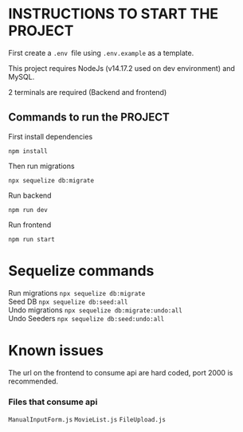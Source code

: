 # INSTRUCTIONS TO START THE PROJECT

First create a `.env `file using `.env.example` as a template.

This project requires NodeJs (v14.17.2 used on dev environment) and MySQL.

2 terminals are required (Backend and frontend)

## Commands to run the PROJECT

First install dependencies

```
npm install
```

Then run migrations

```
npx sequelize db:migrate
```

Run backend

```
npm run dev
```

Run frontend

```
npm run start
```

# Sequelize commands

Run migrations
`npx sequelize db:migrate` \
Seed DB
`npx sequelize db:seed:all` \
Undo migrations
`npx sequelize db:migrate:undo:all` \
Undo Seeders
`npx sequelize db:seed:undo:all`

# Known issues

The url on the frontend to consume api are hard coded, port 2000 is recommended.

### Files that consume api

`ManualInputForm.js`
`MovieList.js`
`FileUpload.js`
